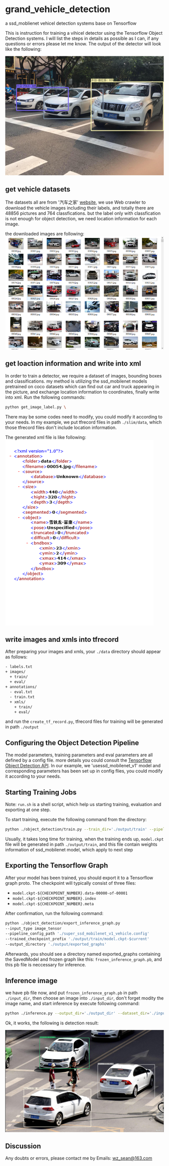 # grand_vehicle_detection
a ssd_moblienet vehicel detection systems base on Tensorflow

This is instruction for training a vihicel detector using the Tensorflow Object Detection systems. I will list the steps in details as possible as I can, if any questions or errors please let me know. The output of the detector will look like the following:

![](readimg/img1.jpg)

## get vehicle datasets
The datasets all are from '汽车之家' [website](https://www.autohome.com.cn), we use Web crawler to download the vehicle images including  their labels, and totally there are 48856 pictures and 764 classfications. but the label only with classfication is not enough for object detection, we need location information for each image.

the downloaded images are following:
![](readimg/img2.jpg)

## get loaction information and write into xml
In order to train a detector, we require a dataset of images, bounding boxes and classifications. my method is utilizing the ssd_mobilenet models pretrained on coco datasets which can find out car and truck appearing in the picture, and exchange location information to coordinates, finally write into xml. Run the following commands:

``` bash
python get_image_label.py \
```

There may be some codes need to modify, you could modify it according to your needs. In my example, we put tfrecord files in path `./slim/data`, which those tfrecord files don't include location information. 

The generated xml file is like following: 
![](readimg/xml.jpg)

## write images and xmls into tfrecord
After preparing your images and xmls, your `./data` directory should appear as follows:

```lang-none
- labels.txt
+ images/
  + train/
  + eval/
+ annotations/
  - eval.txt
  - train.txt
  + xmls/
    + train/
    + eval/
```

and run the `create_tf_record.py`,  tfrecord files for training will be generated in path `./output`

## Configuring the Object Detection Pipeline
The model parameters, training parameters and eval parameters are all defined by a config file. more details you could consult the [Tensorflow Object Detection API](https://github.com/tensorflow/models/edit/master/research/object_detection). In our example, we 'usessd_mobilenet_v1' model and corresponding parameters has been set up in config flies, you could modify it according to your needs.

## Starting Training Jobs
Note: `run.sh` is a shell script, which help us starting training, evaluation and exporting at one step. 

To start training, execute the following command from the directory:

``` bash
python ./object_detection/train.py --train_dir='./output/train' --pipeline_config_path='./super_ssd_mobilenet_v1_vehicle.config'
```

Usually, it takes long time for training, when the training ends up, `model.ckpt` file will be generated in path `./output/train`, and this file contain weights information of ssd_mobilenet model, which apply to next step

## Exporting the Tensorflow Graph
After your model has been trained, you should export it to a Tensorflow graph proto. The checkpoint will typically consist of three files:

* `model.ckpt-${CHECKPOINT_NUMBER}.data-00000-of-00001`
* `model.ckpt-${CHECKPOINT_NUMBER}.index`
* `model.ckpt-${CHECKPOINT_NUMBER}.meta`

After confirmation, run the following command:

``` bash
python ./object_detection/export_inference_graph.py 
--input_type image_tensor 
--pipeline_config_path './super_ssd_mobilenet_v1_vehicle.config'
--trained_checkpoint_prefix './output/train/model.ckpt-$current'
--output_directory './output/exported_graphs'
```

Afterwards, you should see a directory named exported_graphs containing the SavedModel and frozen graph like this: `frozen_inference_graph.pb`, and this pb file is neccessary for inference.

## Inference image
we have pb file now, and put `frozen_inference_graph.pb` in path `./input_dir`, then choose an image into `./input_dir`, don't forget modity the image name, and start inference by execute following command:

``` bash
python ./inference.py --output_dir='./output_dir' --dataset_dir='./input_dir'
```

Ok, it works, the following is detection result:

![](readimg/img3.jpg)

## Discussion
Any doubts or errors, please contact me by Emails: wz_sean@163.com
